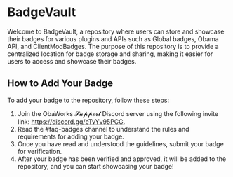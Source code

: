 # BadgeVault

Welcome to BadgeVault, a repository where users can store and showcase their badges for various plugins and APIs such as Global badges, Obama API, and ClientModBadges. The purpose of this repository is to provide a centralized location for badge storage and sharing, making it easier for users to access and showcase their badges.

## How to Add Your Badge

To add your badge to the repository, follow these steps:

1. Join the ObaWorks 𝓢𝓾𝓹𝓹𝓸𝓻𝓽 Discord server using the following invite link: https://discord.gg/eTvYv95PCG.
2. Read the #faq-badges channel to understand the rules and requirements for adding your badge.
3. Once you have read and understood the guidelines, submit your badge for verification.
4. After your badge has been verified and approved, it will be added to the repository, and you can start showcasing your badge!